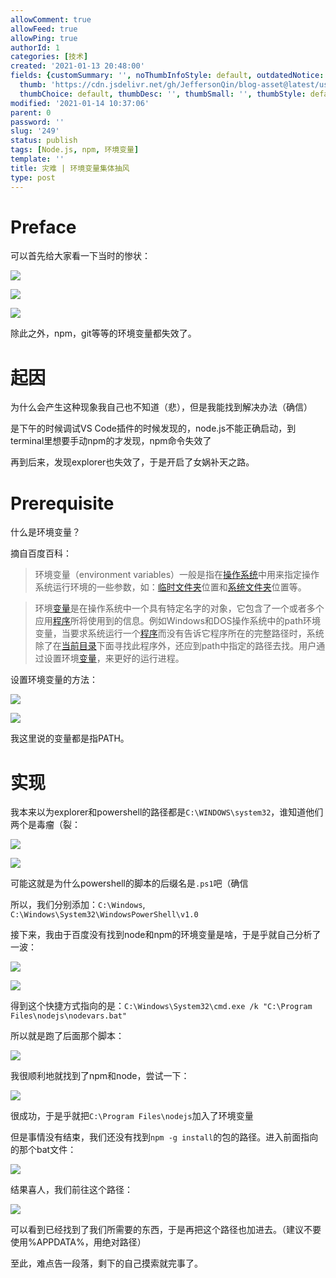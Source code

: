 ```yaml
---
allowComment: true
allowFeed: true
allowPing: true
authorId: 1
categories: [技术]
created: '2021-01-13 20:48:00'
fields: {customSummary: '', noThumbInfoStyle: default, outdatedNotice: 'no', reprint: standard,
  thumb: 'https://cdn.jsdelivr.net/gh/JeffersonQin/blog-asset@latest/usr/uploads/bg/25.jpg',
  thumbChoice: default, thumbDesc: '', thumbSmall: '', thumbStyle: default}
modified: '2021-01-14 10:37:06'
parent: 0
password: ''
slug: '249'
status: publish
tags: [Node.js, npm, 环境变量]
template: ''
title: 灾难 | 环境变量集体抽风
type: post
---
```

# Preface

可以首先给大家看一下当时的惨状：

![](https://cdn.jsdelivr.net/gh/JeffersonQin/blog-asset@latest/usr/uploads/2021/01/1610541598.png)

![](https://cdn.jsdelivr.net/gh/JeffersonQin/blog-asset@latest/usr/uploads/2021/01/1610541634.png)

![](https://cdn.jsdelivr.net/gh/JeffersonQin/blog-asset@latest/usr/uploads/2021/01/1610541653.png)

除此之外，npm，git等等的环境变量都失效了。

# 起因

为什么会产生这种现象我自己也不知道（悲），但是我能找到解决办法（确信）

是下午的时候调试VS Code插件的时候发现的，node.js不能正确启动，到terminal里想要手动npm的才发现，npm命令失效了

再到后来，发现explorer也失效了，于是开启了女娲补天之路。

# Prerequisite

什么是环境变量？

摘自百度百科：

> 环境变量（environment variables）一般是指在[操作系统](https://baike.baidu.com/item/%E6%93%8D%E4%BD%9C%E7%B3%BB%E7%BB%9F/192)中用来指定操作系统运行环境的一些参数，如：[临时文件夹](https://baike.baidu.com/item/%E4%B8%B4%E6%97%B6%E6%96%87%E4%BB%B6%E5%A4%B9/1061467)位置和[系统文件夹](https://baike.baidu.com/item/%E7%B3%BB%E7%BB%9F%E6%96%87%E4%BB%B6%E5%A4%B9/5328647)位置等。

> 环境[变量](https://baike.baidu.com/item/%E5%8F%98%E9%87%8F)是在操作系统中一个具有特定名字的对象，它包含了一个或者多个应用[程序](https://baike.baidu.com/item/%E7%A8%8B%E5%BA%8F)所将使用到的信息。例如Windows和DOS操作系统中的path环境变量，当要求系统运行一个[程序](https://baike.baidu.com/item/%E7%A8%8B%E5%BA%8F/71525)而没有告诉它程序所在的完整路径时，系统除了在[当前目录](https://baike.baidu.com/item/%E5%BD%93%E5%89%8D%E7%9B%AE%E5%BD%95/7205107)下面寻找此程序外，还应到path中指定的路径去找。用户通过设置环境[变量](https://baike.baidu.com/item/%E5%8F%98%E9%87%8F)，来更好的运行进程。

设置环境变量的方法：

![](https://cdn.jsdelivr.net/gh/JeffersonQin/blog-asset@latest/usr/uploads/2021/01/1610591149.png)

![](https://cdn.jsdelivr.net/gh/JeffersonQin/blog-asset@latest/usr/uploads/2021/01/1610591174.png)

我这里说的变量都是指PATH。

# 实现

我本来以为explorer和powershell的路径都是`C:\WINDOWS\system32`，谁知道他们两个是毒瘤（裂：

![](https://cdn.jsdelivr.net/gh/JeffersonQin/blog-asset@latest/usr/uploads/2021/01/1610542916.png)

![](https://cdn.jsdelivr.net/gh/JeffersonQin/blog-asset@latest/usr/uploads/2021/01/1610591287.png)

可能这就是为什么powershell的脚本的后缀名是`.ps1`吧（确信

所以，我们分别添加：`C:\Windows`, `C:\Windows\System32\WindowsPowerShell\v1.0`

接下来，我由于百度没有找到node和npm的环境变量是啥，于是乎就自己分析了一波：

![](https://cdn.jsdelivr.net/gh/JeffersonQin/blog-asset@latest/usr/uploads/2021/01/1610591430.png)

![](https://cdn.jsdelivr.net/gh/JeffersonQin/blog-asset@latest/usr/uploads/2021/01/1610591455.png)

得到这个快捷方式指向的是：`C:\Windows\System32\cmd.exe /k "C:\Program Files\nodejs\nodevars.bat"`

所以就是跑了后面那个脚本：

![](https://cdn.jsdelivr.net/gh/JeffersonQin/blog-asset@latest/usr/uploads/2021/01/1610591505.png)

我很顺利地就找到了npm和node，尝试一下：

![](https://cdn.jsdelivr.net/gh/JeffersonQin/blog-asset@latest/usr/uploads/2021/01/1610591549.png)

很成功，于是乎就把`C:\Program Files\nodejs`加入了环境变量

但是事情没有结束，我们还没有找到`npm -g install`的包的路径。进入前面指向的那个bat文件：

![](https://cdn.jsdelivr.net/gh/JeffersonQin/blog-asset@latest/usr/uploads/2021/01/1610591628.png)

结果喜人，我们前往这个路径：

![](https://cdn.jsdelivr.net/gh/JeffersonQin/blog-asset@latest/usr/uploads/2021/01/1610591662.png)

可以看到已经找到了我们所需要的东西，于是再把这个路径也加进去。（建议不要使用%APPDATA%，用绝对路径）

至此，难点告一段落，剩下的自己摸索就完事了。

